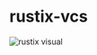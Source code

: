 # rustix-vcs

![rustix visual](https://github.com/nkr413/rustix-vcs/blob/main/docs/pics/rustix-visual-1.png)